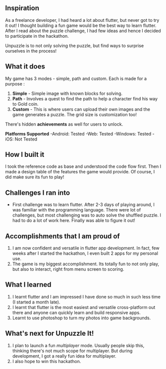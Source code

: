 ## Inspiration
As a freelance developer, I had heard a lot about flutter, but never got to try it out! I thought building a fun game would be the best way to learn flutter. After I read about the puzzle challenge, I had few ideas and hence I decided to participate in the hackathon.

Unpuzzle is to not only solving the puzzle, but find ways to surprise ourselves in the process!

## What it does
My game has 3 modes - simple, path and custom. Each is made for a purpose :
1. **Simple** - Simple image with known blocks for solving.
2. **Path** - Involves a quest to find the path to help a character find his way to Gold coin.
3. **Custom** - This is where users can upload their own images and the game generates a puzzle. The grid size is customization too!

There's hidden **achievements** as well for users to unlock.

**Platforms Supported**
-Android: Tested
-Web: Tested
-Windows: Tested
-iOS: Not Tested
 
## How I built it

I took the reference code as base and understood the code flow first. Then I made a design table of the features the game would provide.
Of course, I did make sure its fun to play!
## Challenges I ran into

* First challenge was to learn flutter. After 2-3 days of playing around, I was familiar with the programming language.
There were lot of challenges, but most challenging was to auto solve the shuffled puzzle. I had to do a lot of work here. Finally was able to figure it out!

## Accomplishments that I am proud of

1. I am now confident and versatile in flutter app development. In fact, few weeks after I started the hackathon, I even built 2 apps for my personal use. 
2. The game is my biggest accomplishment. Its totally fun to not only play, but also to interact, right from menu screen to scoring.


## What I learned
1. I learnt flutter and I am impressed I have done so much in such less time (I started a month late).
2. I learnt that flutter is the most easiest  and versatile cross-platform out there and anyone can quickly learn and build responsive apps.
3. Learnt to use photoshop to turn my photos into game backgrounds.

## What's next for Unpuzzle It!
1. I plan to launch a fun _multiplayer_ mode. Usually people skip this, thinking there's not much scope for multiplayer. But during development, I got a really fun idea for multiplayer.
2. I also hope to win this hackathon.